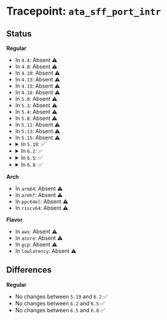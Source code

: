 # Tracepoint: <code>ata_sff_port_intr</code>

## Status
<b>Regular</b>
<ul>
<li>
In <code>4.4</code>: Absent ⚠️
</li>
<li>
In <code>4.8</code>: Absent ⚠️
</li>
<li>
In <code>4.10</code>: Absent ⚠️
</li>
<li>
In <code>4.13</code>: Absent ⚠️
</li>
<li>
In <code>4.15</code>: Absent ⚠️
</li>
<li>
In <code>4.18</code>: Absent ⚠️
</li>
<li>
In <code>5.0</code>: Absent ⚠️
</li>
<li>
In <code>5.3</code>: Absent ⚠️
</li>
<li>
In <code>5.4</code>: Absent ⚠️
</li>
<li>
In <code>5.8</code>: Absent ⚠️
</li>
<li>
In <code>5.11</code>: Absent ⚠️
</li>
<li>
In <code>5.13</code>: Absent ⚠️
</li>
<li>
In <code>5.15</code>: Absent ⚠️
</li>
<li>
<details>
<summary>In <code>5.19</code>: ✅</summary>

Event:

```c
struct trace_event_raw_ata_sff_hsm_template {
    struct trace_entry ent;
    unsigned int ata_port;
    unsigned int ata_dev;
    unsigned int tag;
    unsigned int qc_flags;
    unsigned int protocol;
    unsigned int hsm_state;
    unsigned char dev_state;
    char __data[0];
};
```
Function:

```c
void trace_event_raw_event_ata_sff_hsm_template(void *__data, struct ata_queued_cmd *qc, unsigned char status);
```
</details>
</li>
<li>
<details>
<summary>In <code>6.2</code>: ✅</summary>

Event:

```c
struct trace_event_raw_ata_sff_hsm_template {
    struct trace_entry ent;
    unsigned int ata_port;
    unsigned int ata_dev;
    unsigned int tag;
    unsigned int qc_flags;
    unsigned int protocol;
    unsigned int hsm_state;
    unsigned char dev_state;
    char __data[0];
};
```
Function:

```c
void trace_event_raw_event_ata_sff_hsm_template(void *__data, struct ata_queued_cmd *qc, unsigned char status);
```
</details>
</li>
<li>
<details>
<summary>In <code>6.5</code>: ✅</summary>

Event:

```c
struct trace_event_raw_ata_sff_hsm_template {
    struct trace_entry ent;
    unsigned int ata_port;
    unsigned int ata_dev;
    unsigned int tag;
    unsigned int qc_flags;
    unsigned int protocol;
    unsigned int hsm_state;
    unsigned char dev_state;
    char __data[0];
};
```
Function:

```c
void trace_event_raw_event_ata_sff_hsm_template(void *__data, struct ata_queued_cmd *qc, unsigned char status);
```
</details>
</li>
<li>
<details>
<summary>In <code>6.8</code>: ✅</summary>

Event:

```c
struct trace_event_raw_ata_sff_hsm_template {
    struct trace_entry ent;
    unsigned int ata_port;
    unsigned int ata_dev;
    unsigned int tag;
    unsigned int qc_flags;
    unsigned int protocol;
    unsigned int hsm_state;
    unsigned char dev_state;
    char __data[0];
};
```
Function:

```c
void trace_event_raw_event_ata_sff_hsm_template(void *__data, struct ata_queued_cmd *qc, unsigned char status);
```
</details>
</li>
</ul>
<b>Arch</b>
<ul>
<li>
In <code>arm64</code>: Absent ⚠️
</li>
<li>
In <code>armhf</code>: Absent ⚠️
</li>
<li>
In <code>ppc64el</code>: Absent ⚠️
</li>
<li>
In <code>riscv64</code>: Absent ⚠️
</li>
</ul>
<b>Flavor</b>
<ul>
<li>
In <code>aws</code>: Absent ⚠️
</li>
<li>
In <code>azure</code>: Absent ⚠️
</li>
<li>
In <code>gcp</code>: Absent ⚠️
</li>
<li>
In <code>lowlatency</code>: Absent ⚠️
</li>
</ul>

## Differences
<b>Regular</b>
<ul>
<li>
No changes between <code>5.19</code> and <code>6.2</code> ✅
</li>
<li>
No changes between <code>6.2</code> and <code>6.5</code> ✅
</li>
<li>
No changes between <code>6.5</code> and <code>6.8</code> ✅
</li>
</ul>
